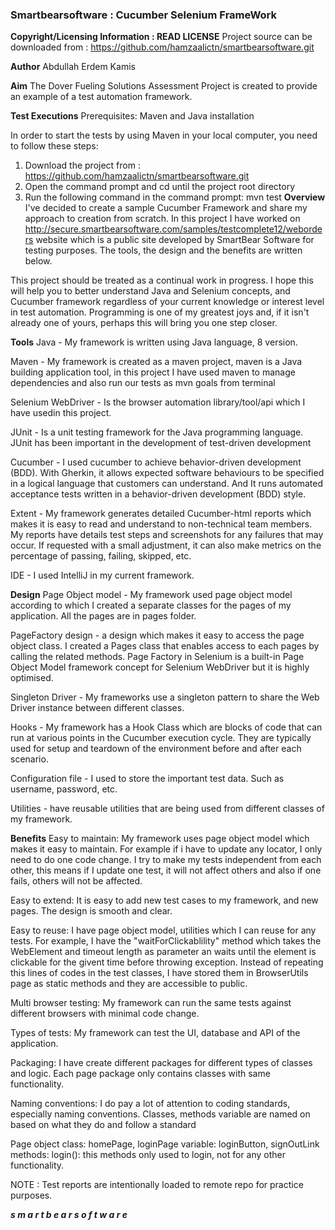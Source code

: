 ### **Smartbearsoftware : Cucumber Selenium FrameWork**

**Copyright/Licensing Information : READ LICENSE**
Project source can be downloaded from : https://github.com/hamzaalictn/smartbearsoftware.git

**Author**
Abdullah Erdem Kamis

**Aim**
The Dover Fueling Solutions Assessment Project is created to provide an example of a test automation framework.

**Test Executions**
Prerequisites: Maven and Java installation

In order to start the tests by using Maven in your local computer, you need to follow these steps:

1) Download the project from : https://github.com/hamzaalictn/smartbearsoftware.git
2) Open the command prompt and cd until the project root directory
3) Run the following command in the command prompt: mvn test
   **Overview**
   I've decided to create a sample Cucumber Framework and share my approach to creation from scratch. In this project I have worked on http://secure.smartbearsoftware.com/samples/testcomplete12/weborders website which is a public site developed by SmartBear Software for testing purposes. The tools, the design and the benefits are written below.

This project should be treated as a continual work in progress. I hope this will help you to better understand Java and Selenium concepts, and Cucumber framework regardless of your current knowledge or interest level in test automation. Programming is one of my greatest joys and, if it isn't already one of yours, perhaps this will bring you one step closer.

**Tools**
Java - My framework is written using Java language, 8 version.

Maven - My framework is created as a maven project, maven is a Java building application tool, in this project I have used maven to manage dependencies and also run our tests as mvn goals from terminal

Selenium WebDriver - Is the browser automation library/tool/api which I have usedin this project.

JUnit - Is a unit testing framework for the Java programming language. JUnit has been important in the development of test-driven development

Cucumber - I used cucumber to achieve behavior-driven development (BDD). With Gherkin, it allows expected software behaviours to be specified in a logical language that customers can understand. And It runs automated acceptance tests written in a behavior-driven development (BDD) style.

Extent - My framework generates detailed Cucumber-html reports which makes it is easy to read and understand to non-technical team members. My reports have details test steps and screenshots for any failures that may occur. If requested with a small adjustment, it can also make metrics on the percentage of passing, failing, skipped, etc.

IDE - I used IntelliJ in my current framework.

**Design**
Page Object model - My framework used page object model according to which I created a separate classes for the pages of my application. All the pages are in pages folder.

PageFactory design - a design which makes it easy to access the page object class. I created a Pages class that enables access to each pages by calling the related methods. Page Factory in Selenium is a built-in Page Object Model framework concept for Selenium WebDriver but it is highly optimised.

Singleton Driver - My frameworks use a singleton pattern to share the Web Driver instance between different classes.

Hooks - My framework has a Hook Class which are blocks of code that can run at various points in the Cucumber execution cycle. They are typically used for setup and teardown of the environment before and after each scenario.

Configuration file - I used to store the important test data. Such as username, password, etc.

Utilities - have reusable utilities that are being used from different classes of my framework.

**Benefits**
Easy to maintain:
My framework uses page object model which makes it easy to maintain. For example if i have to update any locator, I only need to do one code change. I try to make my tests independent from each other, this means if I update one test, it will not affect others and also if one fails, others will not be affected.

Easy to extend:
It is easy to add new test cases to my framework, and new pages. The design is smooth and clear.

Easy to reuse:
I have page object model, utilities which I can reuse for any tests. For example, I have the "waitForClickablility" method which takes the WebElement and timeout length as parameter an waits until the element is clickable for the givent time before throwing exception. Instead of repeating this lines of codes in the test classes, I have stored them in BrowserUtils page as static methods and they are accessible to public.

Multi browser testing:
My framework can run the same tests against different browsers with minimal code change.

Types of tests:
My framework can test the UI, database and API of the application.

Packaging:
I have create different packages for different types of classes and logic. Each page package only contains classes with same functionality.

Naming conventions:
I do pay a lot of attention to coding standards, especially naming conventions. Classes, methods variable are named on based on what they do and follow a standard

Page object class: homePage, loginPage variable: loginButton, signOutLink methods: login(): this methods only used to login, not for any other functionality.

NOTE : Test reports are intentionally loaded to remote repo for practice purposes.

**_s m a r t b e a r s o f t w a r e_**